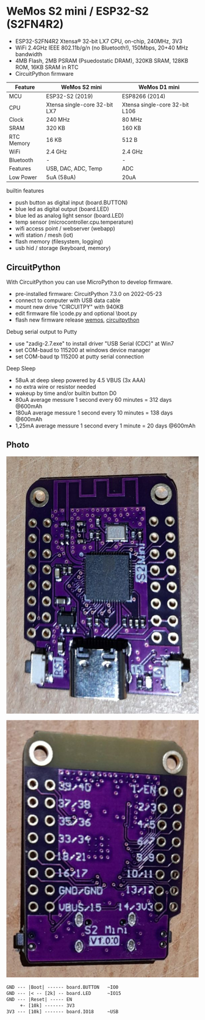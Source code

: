 # WeMos S2 mini / ESP32-S2 (S2FN4R2)

* ESP32-S2FN4R2 Xtensa® 32-bit LX7 CPU, on-chip, 240MHz, 3V3
* WiFi 2.4GHz IEEE 802.11b/g/n (no Bluetooth!), 150Mbps, 20+40 MHz bandwidth
* 4MB Flash, 2MB PSRAM (Psuedostatic DRAM), 320KB SRAM, 128KB ROM, 16KB SRAM in RTC
* CircuitPython firmware

| Feature | WeMos S2 mini | WeMos D1 mini |
| --- | --- | --- |
| MCU | ESP32-S2 (2019) | ESP8266 (2014) |
| CPU | Xtensa single-core 32-bit LX7 | Xtensa single-core 32-bit L106 | 
| Clock | 240 MHz | 80 MHz |
| SRAM | 320 KB | 160 KB |
| RTC Memory | 16 KB | 512 B |
| WiFi | 2.4 GHz | 2.4 GHz |
| Bluetooth | - | - |
| Features | USB, DAC, ADC, Temp | ADC |
| Low Power | 5uA (58uA) | 20uA |

builtin features

* push button as digital input (board.BUTTON)
* blue led as digital output (board.LED)
* blue led as analog light sensor (board.LED)
* temp sensor (microcontroller.cpu.temperature)
* wifi access point / webserver (webapp)
* wifi station / mesh (iot)
* flash memory (filesystem, logging)
* usb hid / storage (keyboard, memory)

## CircuitPython

With CircuitPython you can use MicroPython to develop firmware. 

* pre-installed firmware: CircuitPython 7.3.0 on 2022-05-23
* connect to computer with USB data cable
* mount new drive "CIRCUITPY" with 940KB
* edit firmware file \code.py and optional \boot.py
* flash new firmware release [wemos](https://www.wemos.cc/en/latest/tutorials/s2/get_started_with_circuitpython_s2.html), [circuitpython](https://circuitpython.org/board/lolin_s2_mini/)

Debug serial output to Putty

* use "zadig-2.7.exe" to install driver "USB Serial (CDC)" at Win7
* set COM-baud to 115200 at windows device manager
* set COM-baud tp 115200 at putty serial connection

Deep Sleep

* 58uA at deep sleep powered by 4.5 VBUS (3x AAA)
* no extra wire or resistor needed
* wakeup by time and/or builtin button D0 
* 80uA average messure 1 second every 60 minutes = 312 days @600mAh
* 180uA average messure 1 second every 10 minutes = 138 days @600mAh
* 1,25mA average messure 1 second every 1 minute = 20 days @600mAh

## Photo

![](https://github.com/iotool/microcontroller/blob/main/wemos-s2-mini/wemos-s2-mini-v100-a.jpg?raw=true)

![](https://github.com/iotool/microcontroller/blob/main/wemos-s2-mini/wemos-s2-mini-v100-b.jpg?raw=true)

```
GND --- |Boot| ------ board.BUTTON   ~IO0
GND --- |< -- [2k] -- board.LED      ~IO15
GND --- |Reset| ----- EN
     +- [10k] ------- 3V3
3V3 --- [10k] ------- board.IO18     ~USB
```
